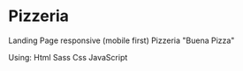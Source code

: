 # Pizzeria
Landing Page responsive (mobile first) Pizzeria "Buena Pizza"

Using:	Html
		Sass
		Css
		JavaScript

